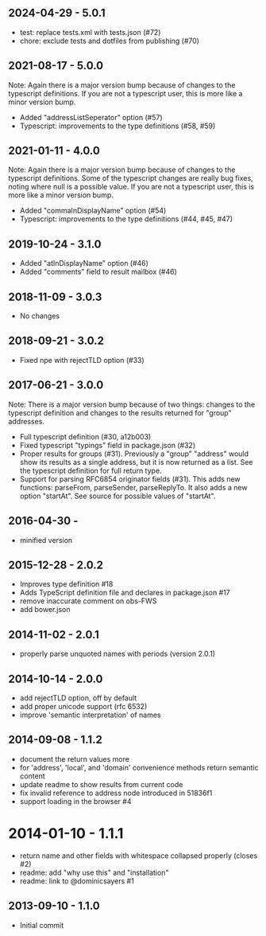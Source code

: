 
## 2024-04-29 - 5.0.1

- test: replace tests.xml with tests.json (#72)
- chore: exclude tests and dotfiles from publishing (#70)

## 2021-08-17 - 5.0.0

Note: Again there is a major version bump because of changes to the typescript definitions. If you are not a typescript user, this is more like a minor version bump.

- Added "addressListSeperator" option (#57)
- Typescript: improvements to the type definitions (#58, #59)

## 2021-01-11 - 4.0.0

Note: Again there is a major version bump because of changes to the typescript definitions. Some of the typescript changes are really bug fixes, noting where null is a possible value. If you are not a typescript user, this is more like a minor version bump.

- Added "commaInDisplayName" option (#54)
- Typescript: improvements to the type definitions (#44, #45, #47)

## 2019-10-24 - 3.1.0
- Added "atInDisplayName" option (#46)
- Added "comments" field to result mailbox (#46)

## 2018-11-09 - 3.0.3
- No changes

## 2018-09-21 - 3.0.2
- Fixed npe with rejectTLD option (#33)

## 2017-06-21 - 3.0.0

Note: There is a major version bump because of two things: changes to the typescript definition and changes to the results returned for "group" addresses.

- Full typescript definition (#30, a12b003)
- Fixed typescript "typings" field in package.json (#32)
- Proper results for groups (#31). Previously a "group" "address" would show its results as a single address, but it is now returned as a list. See the typescript definition for full return type.
- Support for parsing RFC6854 originator fields (#31). This adds new functions: parseFrom, parseSender, parseReplyTo. It also adds a new option "startAt". See source for possible values of "startAt".

## 2016-04-30 -

- minified version

## 2015-12-28 - 2.0.2

- Improves type definition #18
- Adds TypeScript definition file and declares in package.json #17
- remove inaccurate comment on obs-FWS
- add bower.json


## 2014-11-02 - 2.0.1

- properly parse unquoted names with periods (version 2.0.1)


## 2014-10-14 - 2.0.0

- add rejectTLD option, off by default
- add proper unicode support (rfc 6532)
- improve 'semantic interpretation' of names


## 2014-09-08 - 1.1.2

- document the return values more
- for 'address', 'local', and 'domain' convenience methods return semantic content
- update readme to show results from current code
- fix invalid reference to address node introduced in 51836f1
- support loading in the browser #4


# 2014-01-10 - 1.1.1

- return name and other fields with whitespace collapsed properly (closes #2)
- readme: add "why use this" and "installation"
- readme: link to @dominicsayers #1


## 2013-09-10 - 1.1.0

- Initial commit
